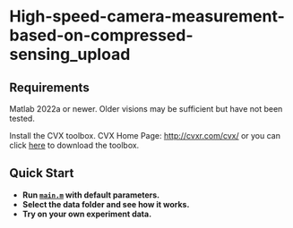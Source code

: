 # High-speed-camera-measurement-based-on-compressed-sensing_upload

## Requirements
Matlab 2022a or newer. Older visions may be sufficient but have not been tested.

Install the CVX toolbox. CVX Home Page: http://cvxr.com/cvx/  or you can click [here](http://cvxr.com/cvx/download/) to download the toolbox.

## Quick Start
- **Run [`main.m`](https://github.com/lixingjian-official/High-speed-camera-measurement-based-on-compressed-sensing_upload/blob/master/main.m) with default parameters.**
- **Select the data folder and see how it works.**
- **Try on your own experiment data.** 
